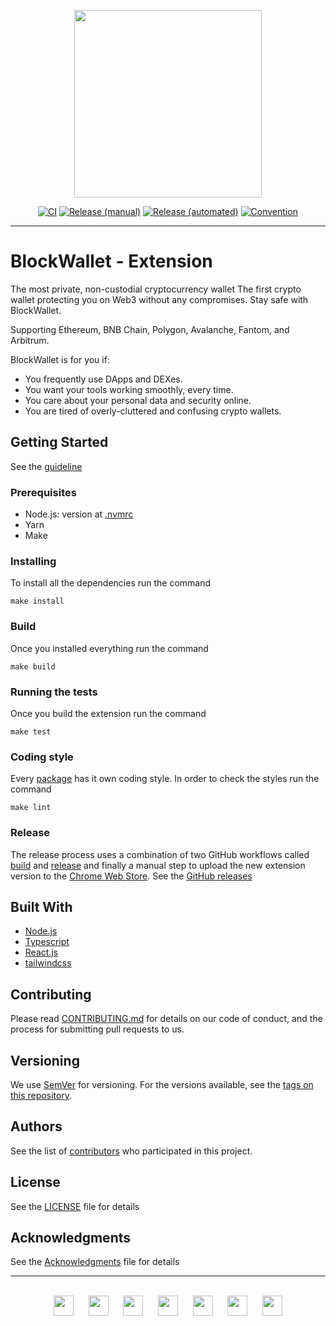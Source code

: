 

<p align="center">
  <img src="https://user-images.githubusercontent.com/11839151/188500975-8cd95d07-c419-48aa-bb85-4200a6526f68.svg" width="300" />
</p>


<div align="center" style="text-align:center">

[![CI](https://github.com/block-wallet/extension/actions/workflows/ci.yml/badge.svg)](https://github.com/block-wallet/extension/actions/workflows/ci.yml) [![Release (manual)](https://github.com/block-wallet/extension/actions/workflows/build.yml/badge.svg)](https://github.com/block-wallet/extension/actions/workflows/build.yml) [![Release (automated)](https://github.com/block-wallet/extension/actions/workflows/release.yml/badge.svg)](https://github.com/block-wallet/extension/actions/workflows/release.yml)
[![Convention](https://github.com/block-wallet/extension/actions/workflows/convention.yml/badge.svg)](https://github.com/block-wallet/extension/actions/workflows/convention.yml)

</div>

<hr />

# BlockWallet - Extension

The most private, non-custodial cryptocurrency wallet
The first crypto wallet protecting you on Web3 without any compromises. Stay safe with BlockWallet.

Supporting Ethereum, BNB Chain, Polygon, Avalanche, Fantom, and Arbitrum.

BlockWallet is for you if:

- You frequently use DApps and DEXes.
- You want your tools working smoothly, every time.
- You care about your personal data and security online.
- You are tired of overly-cluttered and confusing crypto wallets.

## Getting Started

See the [guideline](docs/guideline.md)

### Prerequisites

- Node.js: version at [.nvmrc](.nvmrc)
- Yarn
- Make

### Installing

To install all the dependencies run the command

```
make install
```

### Build

Once you installed everything run the command

```
make build
```

### Running the tests

Once you build the extension run the command

```
make test
```

### Coding style

Every [package](packages) has it own coding style. In order to check the styles run the command

```
make lint
```

### Release

The release process uses a combination of two GitHub workflows called [build](.github/workflows/build.yml) and [release](.github/workflows/release.yml) and finally a manual step to upload the new extension version to the [Chrome Web Store](https://chrome.google.com/webstore/detail/blockwallet/bopcbmipnjdcdfflfgjdgdjejmgpoaab). See the [GitHub releases](https://github.com/block-wallet/extension/releases)

## Built With

* [Node.js](https://nodejs.org/)
* [Typescript](https://www.typescriptlang.org/)
* [React.js](https://reactjs.org/)
* [tailwindcss](https://tailwindcss.com/)

## Contributing

Please read [CONTRIBUTING.md](docs/contributing.md) for details on our code of conduct, and the process for submitting pull requests to us.

## Versioning

We use [SemVer](http://semver.org/) for versioning. For the versions available, see the [tags on this repository](https://github.com/block-wallet/extension/tags). 

## Authors

See the list of [contributors](https://github.com/block-wallet/extension/graphs/contributors) who participated in this project.

## License

See the [LICENSE](LICENSE) file for details

## Acknowledgments

See the [Acknowledgments](docs/acknowledgments.md) file for details

<hr />
<br />
<div align="center">
  <a href="https://blockwallet.io/"><img src="https://user-images.githubusercontent.com/11839151/188502875-41a57a7d-6dc2-4b99-9d9e-2b847826d3ed.png" width="32" /></a>  
  &nbsp;&nbsp;&nbsp;&nbsp;
  <a href="http://blockwallet.medium.com"><img src="https://blockwallet.io/static/images/logo-medium.svg" width="32" /></a>
&nbsp;&nbsp;&nbsp;&nbsp;
  <a href="https://github.com/block-wallet"><img src="https://blockwallet.io/static/images/logo-github.svg" width="32" /></a>
  &nbsp;&nbsp;&nbsp;&nbsp;
  <a href="https://twitter.com/GetBlockWallet"><img src="https://blockwallet.io/static/images/logo-twitter.svg" width="32" /></a>
  &nbsp;&nbsp;&nbsp;&nbsp;
  <a href="https://t.me/blockwallet"><img src="https://blockwallet.io/static/images/logo-telegram.svg" width="32" /></a>
  &nbsp;&nbsp;&nbsp;&nbsp;
  <a href="https://www.linkedin.com/company/block-wallet/"><img src="https://blockwallet.io/static/images/logo-linkedin.svg" width="32" /></a>
  &nbsp;&nbsp;&nbsp;&nbsp;
  <a href="https://blockwallet.io/static/images/logo-discord.svg"><img src="https://blockwallet.io/static/images/logo-discord.svg" width="32" /></a>
</div>

